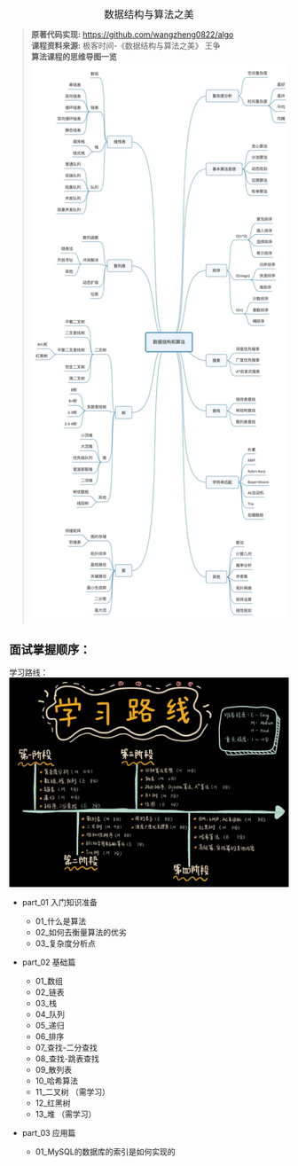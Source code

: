 <!--ts-->

<div align = "center"><font size = 4>数据结构与算法之美</font></div>

> **原著代码实现:** https://github.com/wangzheng0822/algo   
> **课程资料来源:** 极客时间-《数据结构与算法之美》 王争                    
> **算法课程的思维导图一览**
> ![img.png](算法课程的思维导图一览.png)

## 面试掌握顺序：
学习路线：![img.png](学习路线.png)

- part_01 入门知识准备
  - 01_什么是算法
  - 02_如何去衡量算法的优劣
  - 03_复杂度分析点

- part_02 基础篇
  - 01_数组
  - 02_链表
  - 03_栈
  - 04_队列   
  - 05_递归   
  - 06_排序    
  - 07_查找-二分查找
  - 08_查找-跳表查找
  - 09_散列表
  - 10_哈希算法
  - 11_二叉树 （需学习）
  - 12_红黑树
  - 13_堆     （需学习）
- part_03 应用篇
  - 01_MySQL的数据库的索引是如何实现的
  
  
  

<!--te-->